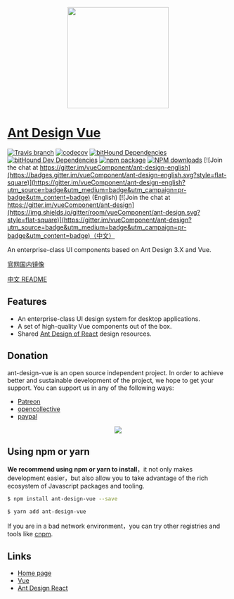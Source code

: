 <p align="center">
  <a href="https://vuecomponent.github.io/ant-design-vue/">
    <img width="230" src="https://raw.githubusercontent.com/vueComponent/ant-design-vue/master/logo.png">
  </a>
</p>

# [Ant Design Vue](https://vuecomponent.github.io/ant-design-vue/)

[![Travis branch](https://img.shields.io/travis/vueComponent/ant-design.svg?style=flat-square)](https://travis-ci.org/vueComponent/ant-design)
[![codecov](https://img.shields.io/codecov/c/github/vueComponent/ant-design-vue/master.svg?style=flat-square)](https://codecov.io/gh/vueComponent/ant-design)
[![bitHound Dependencies](https://www.bithound.io/github/vueComponent/ant-design-vue/badges/dependencies.svg)](https://www.bithound.io/github/vueComponent/ant-design-vue/master/dependencies/npm)
[![bitHound Dev Dependencies](https://www.bithound.io/github/vueComponent/ant-design-vue/badges/devDependencies.svg)](https://www.bithound.io/github/vueComponent/ant-design-vue/master/dependencies/npm)
[![npm package](https://img.shields.io/npm/v/ant-design-vue.svg?style=flat-square)](https://www.npmjs.org/package/ant-design-vue)
[![NPM downloads](http://img.shields.io/npm/dm/ant-design-vue.svg?style=flat-square)](http://www.npmtrends.com/ant-design-vue)
[![Join the chat at https://gitter.im/vueComponent/ant-design-english](https://badges.gitter.im/vueComponent/ant-design-english.svg?style=flat-square)](https://gitter.im/vueComponent/ant-design-english?utm_source=badge&utm_medium=badge&utm_campaign=pr-badge&utm_content=badge) (English)
[![Join the chat at https://gitter.im/vueComponent/ant-design](https://img.shields.io/gitter/room/vueComponent/ant-design.svg?style=flat-square)](https://gitter.im/vueComponent/ant-design?utm_source=badge&utm_medium=badge&utm_campaign=pr-badge&utm_content=badge)（中文）

An enterprise-class UI components based on Ant Design 3.X and Vue.

[官网国内镜像](http://tangjinzhou.gitee.io/ant-design-vue/docs/vue/introduce-cn/)

[中文 README](README-zh_CN.md)

## Features

- An enterprise-class UI design system for desktop applications.
- A set of high-quality Vue components out of the box.
- Shared [Ant Design of React](https://ant.design/docs/spec/introduce) design resources.

## Donation

ant-design-vue is an open source independent project. In order to achieve better and sustainable development of the project, we hope to get your support. You can support us in any of the following ways:

- [Patreon](https://www.patreon.com/tangjinzhou)
- [opencollective](https://opencollective.com/ant-design-278)
- [paypal](https://www.paypal.me/tangjinzhou)

<p align="center">
  <img src="https://user-images.githubusercontent.com/6937879/43032487-932a5536-8cea-11e8-9175-9c006e938a82.png">
</p>

## Using npm or yarn

**We recommend using npm or yarn to install**，it not only makes development easier，but also allow you to take advantage of the rich ecosystem of Javascript packages and tooling.

```bash
$ npm install ant-design-vue --save
```

```bash
$ yarn add ant-design-vue
```

If you are in a bad network environment，you can try other registries and tools like [cnpm](https://github.com/cnpm/cnpm).


## Links

- [Home page](https://vuecomponent.github.io/ant-design-vue/)
- [Vue](https://vuejs.org/)
- [Ant Design React](http://ant.design/)

